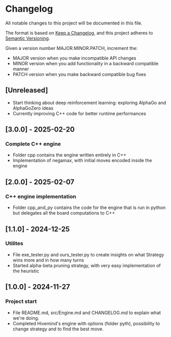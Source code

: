 # Changelog

All notable changes to this project will be documented in this file.

The format is based on [Keep a Changelog](https://keepachangelog.com/en/1.1.0/),
and this project adheres to [Semantic Versioning](https://semver.org/spec/v2.0.0.html).

Given a version number MAJOR.MINOR.PATCH, increment the:

- MAJOR version when you make incompatible API changes
- MINOR version when you add functionality in a backward compatible manner
- PATCH version when you make backward compatible bug fixes


## [Unreleased]

- Start thinking about deep reinforcement learning: exploring AlphaGo and AlphaGoZero ideas
- Currently improving C++ code for better runtime performances


## [3.0.0] - 2025-02-20

### Complete C++ engine

- Folder cpp contains the engine written entirely in C++
- Implementation of negamax, with initial moves encoded inside the engine


## [2.0.0] - 2025-02-07

### C++ engine implementation

- Folder cpp_and_py contains the code for the engine that is run in python but delegates all the board computations to C++


## [1.1.0] - 2024-12-25

### Utilites

- File exe_tester.py and ours_tester.py to create insights on what Strategy wins more and in how many turns
- Started alpha-beta pruning strategy, with very easy implementation of the heuristic

## [1.0.0] - 2024-11-27

### Project start

- File README.md, src/Engine.md and CHANGELOG.md to explain what we're doing.
- Completed Hivemind's engine with options (folder pyth), possibility to change strategy and to find the best move.
